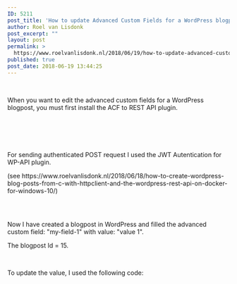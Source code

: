 ```yaml
---
ID: 5211
post_title: 'How to update Advanced Custom Fields for a WordPress blogpost from C# with a JSON REST API call'
author: Roel van Lisdonk
post_excerpt: ""
layout: post
permalink: >
  https://www.roelvanlisdonk.nl/2018/06/19/how-to-update-advanced-custom-fields-for-a-wordpress-blogpost-from-c-with-a-json-rest-api-call/
published: true
post_date: 2018-06-19 13:44:25
---
```

<p>
 </p><p>When you want to edit the advanced custom fields for a WordPress blogpost, you must first install the ACF to REST API plugin.
</p><p>
 </p><p><img src="https://www.roelvanlisdonk.nl/wp-content/uploads/2018/06/061918_1144_Howtoupdate1.png" alt=""/>
	</p><p>
 </p><p>For sending authenticated POST request I used the JWT Autentication for WP-API plugin.
</p><p>(see https://www.roelvanlisdonk.nl/2018/06/18/how-to-create-wordpress-blog-posts-from-c-with-httpclient-and-the-wordpress-rest-api-on-docker-for-windows-10/)
</p><p><img src="https://www.roelvanlisdonk.nl/wp-content/uploads/2018/06/061918_1144_Howtoupdate2.png" alt=""/>
	</p><p>
 </p><p>Now I have created a blogpost in WordPress and filled the advanced custom field: "my-field-1" with value: "value 1".
</p><p>The blogpost Id = 15.
</p><p>
 </p><p>To update the value, I used the following code:
</p><p>
 </p><p><img src="https://www.roelvanlisdonk.nl/wp-content/uploads/2018/06/061918_1144_Howtoupdate3.png" alt=""/>
	</p><p>
 </p><p><img src="https://www.roelvanlisdonk.nl/wp-content/uploads/2018/06/061918_1144_Howtoupdate4.png" alt=""/>
	</p><p>
 </p><p><img src="https://www.roelvanlisdonk.nl/wp-content/uploads/2018/06/061918_1144_Howtoupdate5.png" alt=""/>
	</p><p>
 </p><p>
 </p><p>
 </p><p>
 </p><p>
 </p><p>
 </p><p>
 </p><p>
 </p><p>
 </p><p>
 </p>